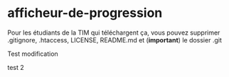 # afficheur-de-progression

Pour les étudiants de la TIM qui téléchargent ça, vous pouvez supprimer .gitignore, .htaccess, LICENSE, README.md et (**important**) le dossier .git

Test modification


test 2